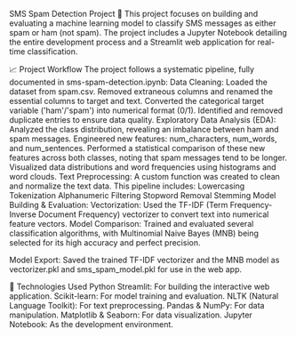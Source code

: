 SMS Spam Detection Project 📧
This project focuses on building and evaluating a machine learning model to classify SMS messages as either spam or ham (not spam). The project includes a Jupyter Notebook detailing the entire development process and a Streamlit web application for real-time classification.

📈 Project Workflow
The project follows a systematic pipeline, fully documented in sms-spam-detection.ipynb:
Data Cleaning:
Loaded the dataset from spam.csv.
Removed extraneous columns and renamed the essential columns to target and text.
Converted the categorical target variable ('ham'/'spam') into numerical format (0/1).
Identified and removed duplicate entries to ensure data quality.
Exploratory Data Analysis (EDA):
Analyzed the class distribution, revealing an imbalance between ham and spam messages.
Engineered new features: num_characters, num_words, and num_sentences.
Performed a statistical comparison of these new features across both classes, noting that spam messages tend to be longer.
Visualized data distributions and word frequencies using histograms and word clouds.
Text Preprocessing:
A custom function was created to clean and normalize the text data. This pipeline includes:
Lowercasing
Tokenization
Alphanumeric Filtering
Stopword Removal
Stemming
Model Building & Evaluation:
Vectorization: Used the TF-IDF (Term Frequency-Inverse Document Frequency) vectorizer to convert text into numerical feature vectors.
Model Comparison: Trained and evaluated several classification algorithms, with Multinomial Naive Bayes (MNB) being selected for its high accuracy and perfect precision.

Model Export: Saved the trained TF-IDF vectorizer and the MNB model as vectorizer.pkl and sms_spam_model.pkl for use in the web app.

🚀 Technologies Used
Python
Streamlit: For building the interactive web application.
Scikit-learn: For model training and evaluation.
NLTK (Natural Language Toolkit): For text preprocessing.
Pandas & NumPy: For data manipulation.
Matplotlib & Seaborn: For data visualization.
Jupyter Notebook: As the development environment.